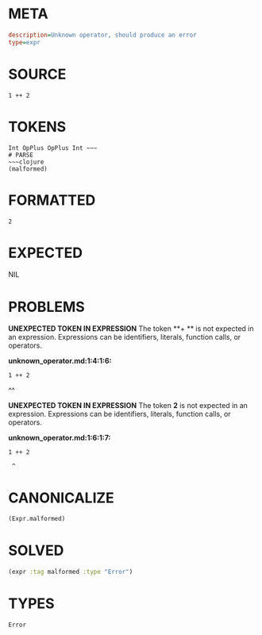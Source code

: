# META
~~~ini
description=Unknown operator, should produce an error
type=expr
~~~
# SOURCE
~~~roc
1 ++ 2
~~~
# TOKENS
~~~text
Int OpPlus OpPlus Int ~~~
# PARSE
~~~clojure
(malformed)
~~~
# FORMATTED
~~~roc
2
~~~
# EXPECTED
NIL
# PROBLEMS
**UNEXPECTED TOKEN IN EXPRESSION**
The token **+ ** is not expected in an expression.
Expressions can be identifiers, literals, function calls, or operators.

**unknown_operator.md:1:4:1:6:**
```roc
1 ++ 2
```
   ^^


**UNEXPECTED TOKEN IN EXPRESSION**
The token **2** is not expected in an expression.
Expressions can be identifiers, literals, function calls, or operators.

**unknown_operator.md:1:6:1:7:**
```roc
1 ++ 2
```
     ^


# CANONICALIZE
~~~clojure
(Expr.malformed)
~~~
# SOLVED
~~~clojure
(expr :tag malformed :type "Error")
~~~
# TYPES
~~~roc
Error
~~~
